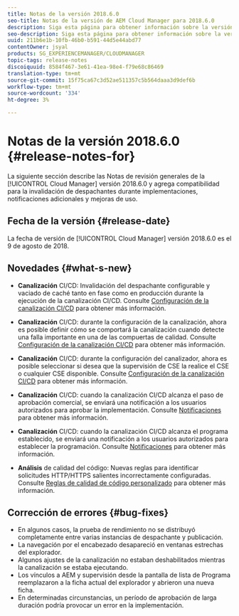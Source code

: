 ```yaml
---
title: Notas de la versión 2018.6.0
seo-title: Notas de la versión de AEM Cloud Manager para 2018.6.0
description: Siga esta página para obtener información sobre la versión 2018.6.0 de Cloud Manager.
seo-description: Siga esta página para obtener información sobre la versión 2018.6.0 de AEM Cloud Manager.
uuid: 211b6e1b-10fb-46b0-b591-44d5e44abd77
contentOwner: jsyal
products: SG_EXPERIENCEMANAGER/CLOUDMANAGER
topic-tags: release-notes
discoiquuid: 8584f467-3e61-41ea-98e4-f79e68c86469
translation-type: tm+mt
source-git-commit: 15f75ca67c3d52ae511357c5b564daaa3d9def6b
workflow-type: tm+mt
source-wordcount: '334'
ht-degree: 3%

---
```



# Notas de la versión 2018.6.0 {#release-notes-for}

La siguiente sección describe las Notas de revisión generales de la [!UICONTROL Cloud Manager] versión 2018.6.0 y agrega compatibilidad para la invalidación de despachantes durante implementaciones, notificaciones adicionales y mejoras de uso.

## Fecha de la versión {#release-date}

La fecha de versión de [!UICONTROL Cloud Manager] versión 2018.6.0 es el 9 de agosto de 2018.

## Novedades {#what-s-new}

* **Canalización**  CI/CD: Invalidación del despachante configurable y vaciado de caché tanto en fase como en producción durante la ejecución de la canalización CI/CD. Consulte [Configuración de la canalización CI/CD](configuring-pipeline.md) para obtener más información.

* **Canalización**  CI/CD: durante la configuración de la canalización, ahora es posible definir cómo se comportará la canalización cuando detecte una falla importante en una de las compuertas de calidad. Consulte [Configuración de la canalización CI/CD](configuring-pipeline.md) para obtener más información.

* **Canalización**  CI/CD: durante la configuración del canalizador, ahora es posible seleccionar si desea que la supervisión de CSE la realice el CSE o cualquier CSE disponible. Consulte [Configuración de la canalización CI/CD](configuring-pipeline.md) para obtener más información.

* **Canalización**  CI/CD: cuando la canalización CI/CD alcanza el paso de aprobación comercial, se enviará una notificación a los usuarios autorizados para aprobar la implementación. Consulte [Notificaciones](notifications.md) para obtener más información.

* **Canalización**  CI/CD: cuando la canalización CI/CD alcanza el programa establecido, se enviará una notificación a los usuarios autorizados para establecer la programación. Consulte [Notificaciones](notifications.md) para obtener más información.

* **Análisis**  de calidad del código: Nuevas reglas para identificar solicitudes HTTP/HTTPS salientes incorrectamente configuradas. Consulte [Reglas de calidad de código personalizado](custom-code-quality-rules.md) para obtener más información.

## Corrección de errores {#bug-fixes}

* En algunos casos, la prueba de rendimiento no se distribuyó completamente entre varias instancias de despachante y publicación.
* La navegación por el encabezado desapareció en ventanas estrechas del explorador.
* Algunos ajustes de la canalización no estaban deshabilitados mientras la canalización se estaba ejecutando.
* Los vínculos a AEM y supervisión desde la pantalla de lista de Programa reemplazaron a la ficha actual del explorador y abrieron una nueva ficha.
* En determinadas circunstancias, un período de aprobación de larga duración podría provocar un error en la implementación.
